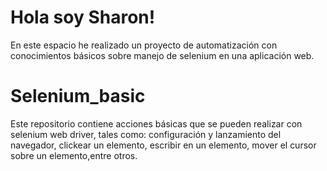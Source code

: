# Hola soy Sharon!
En este espacio he realizado un proyecto de automatización con conocimientos básicos sobre manejo de selenium en una aplicación web.

# Selenium_basic
Este repositorio contiene acciones básicas que se pueden realizar con selenium web driver, tales como: configuración y lanzamiento del navegador, clickear un elemento, escribir en un elemento, mover el cursor sobre un elemento,entre otros.
